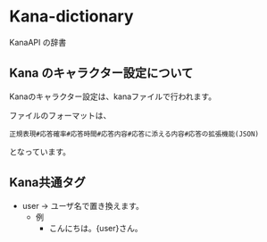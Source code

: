 # Kana-dictionary

KanaAPI の辞書

## Kana のキャラクター設定について
Kanaのキャラクター設定は、kanaファイルで行われます。

ファイルのフォーマットは、

```
正規表現#応答確率#応答時間#応答内容#応答に添える内容#応答の拡張機能(JSON)
```

となっています。

## Kana共通タグ

- user → ユーザ名で置き換えます。
  - 例
    - こんにちは。{user}さん。
